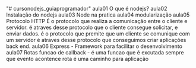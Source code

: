 "# cursonodejs_guiaprogramador" 
aula01
O que é nodejs?
aula02
Instalação do nodejs
aula03
Node na pratica
aula04
modularização
aula05
Protocolo HTTP
É o protocolo que realiza a comunicação entre o cliente e servidor. é atraves desse protocolo que o cliente consegue solicitar, e enviar dados.
é o protocolo que premite que um cliente se comunique com um servidor
é atraves desse protocolo que conseguimos criar aplicações back end.
aula06
Express - Framework para facilitar o desenvolvimento
aula07
Rotas
funcao de callback - é uma funcao que é excutada sempre que evento acontence
rota é uma caminho para aplicação
